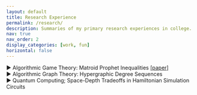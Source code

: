 ```yaml
---
layout: default
title: Research Experience
permalink: /research/
description: Summaries of my primary research experiences in college. 
nav: true
nav_order: 2
display_categories: [work, fun]
horizontal: false
---
```


<div class="projects-container">
  <!-- Project 1 -->
  <div class="project">
    <div class="project-header" id="project-matroids">
      <span class="triangle" onclick="toggleDetails(this)">▶</span>
      <span class="project-title">Algorithmic Game Theory: Matroid Prophet Inequalities <a href="../assets/pdf/JP_AryaMaheshwari.pdf" target="_blank">[paper]</a></span>
    </div>
    <div class="details" style="display: none;">
      <p>Short description of the first research project. This is a two-sentence blurb that explains what the project is about.</p>
    </div>
  </div>
  <div class="project">
    <div class="project-header" id="project-graphs">
      <span class="triangle" onclick="toggleDetails(this)">▶</span>
      <span class="project-title">Algorithmic Graph Theory: Hypergraphic Degree Sequences</span>
    </div>
    <div class="details" style="display: none;">
      <p> We studied the <i>degree sequence graphicality</i> problem for 3-uniform hypergraphs, which asks whether a given degree sequence is realized by a 3-uniform hypergraph. I worked on this project with Prof. István Miklós (Rényi Institute) and two other students while at the Budapest Semesters in Mathematics. </p>
      <p><b>Publication</b>: In submission to Journal of Combinatorial Theory. Upcoming presentation at Joint Mathematics Meeting 2025.</p>
    </div>
  </div>
  <div class="project">
    <div class="project-header" id="project-qc">
      <span class="triangle" onclick="toggleDetails(this)">▶</span>
      <span class="project-title">Quantum Computing; Space-Depth Tradeoffs in Hamiltonian Simulation Circuits</span>
    </div>
    <div class="details" style="display: none;">
      <p> I worked on both theoretical research and implementations for new quantum compilation algorithms at IBM Quantum with Dr. Ali Javadi-Abhari. I proved a new result on <i>space-depth tradeoff</i> between additional qubits and additional depth in parity synthesis for Hamiltonian simulation circuits. Specifically, I devised a new algorithmic framework that enables finer-grained control of this tradeoff than previously possible.</p>
      <p> <b>Publication:</b> Paper on theoretical results currently being drafted. Code used for benchmarks in another recent paper.</p>
    </div>
  </div>
  <!-- Repeat for other projects -->
</div>

<script>
  function toggleDetails(triangle) {
    const details = triangle.parentElement.nextElementSibling; // Get the details section
    const isOpen = details.style.display === "block";

    // Toggle details visibility
    details.style.display = isOpen ? "none" : "block";

    // Rotate the triangle
    if (isOpen) {
      triangle.classList.remove("open");
    } else {
      triangle.classList.add("open");
    }
  }
</script>